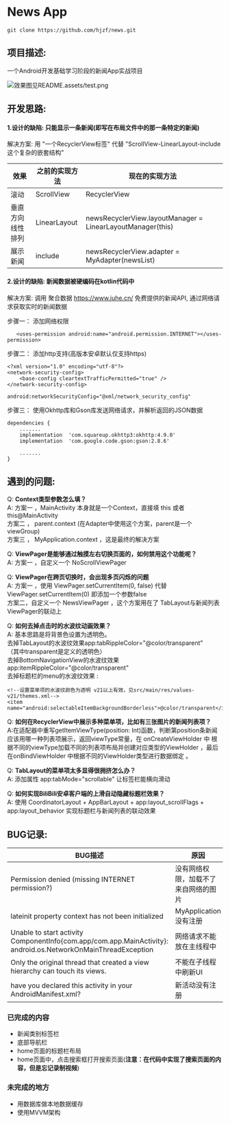 # News App
```
git clone https://github.com/hjzf/news.git
```
## 项目描述:
一个Android开发基础学习阶段的新闻App实战项目

![效果图见README.assets/test.png](https://gitee.com/ashinigit/news/raw/main/README.assets/test.png)


## 开发思路:
#### 1.设计的缺陷: 只能显示一条新闻(即写在布局文件中的那一条特定的新闻)

解决方案: 用 "一个RecyclerView标签" 代替 "ScrollView-LinearLayout-include这个复杂的嵌套结构"

|效果               |之前的实现方法                |现在的实现方法                                                   |
|                  -|                            -|                                                              -|
|滚动               | ScrollView                  |   RecyclerView                                                |
|垂直方向线性排列    | LinearLayout                |   newsRecyclerView.layoutManager = LinearLayoutManager(this)  |
|展示新闻            | include                    |    newsRecyclerView.adapter = MyAdapter(newsList)             |



#### 2.设计的缺陷: 新闻数据被硬编码在kotlin代码中

解决方案: 调用 聚合数据 https://www.juhe.cn/ 免费提供的新闻API, 通过网络请求获取实时的新闻数据    

步骤一：  添加网络权限  

`   <uses-permission android:name="android.permission.INTERNET"></uses-permission>`

步骤二：  添加http支持(高版本安卓默认仅支持https)  

```
<?xml version="1.0" encoding="utf-8"?>
<network-security-config>
    <base-config cleartextTrafficPermitted="true" />
</network-security-config>
```

`android:networkSecurityConfig="@xml/network_security_config"`

步骤三：  使用Okhttp库和Gson库发送网络请求，并解析返回的JSON数据     

```
dependencies {
    .......
    implementation  'com.squareup.okhttp3:okhttp:4.9.0'
    implementation  'com.google.code.gson:gson:2.8.6'
    
    .......
}
```


## 遇到的问题:
Q: **Context类型参数怎么填？**  
A: 方案一 ，MainActivity 本身就是一个Context，直接填  this 或者  this@MainActivity  
    方案二 ， parent.context  (在Adapter中使用这个方案，parent是一个viewGroup)  
    方案三 ， MyApplication.context  ，这是最终的解决方案



Q: **ViewPager是能够通过触摸左右切换页面的，如何禁用这个功能呢？**  
A: 方案一 ，自定义一个 NoScrollViewPager  



Q: **ViewPager在跨页切换时，会出现多页闪烁的问题**   
A: 方案一 ，使用 ViewPager.setCurrentItem(0, false)       代替     ViewPager.setCurrentItem(0)      即添加一个参数false  
方案二，自定义一个 NewsViewPager ，这个方案用在了 TabLayout与新闻列表ViewPager的联动上  



Q: **如何去掉点击时的水波纹动画效果？**  
A: 基本思路是将背景色设置为透明色。  
去掉TabLayout的水波纹效果app:tabRippleColor="@color/transparent"      
（其中transparent是定义的透明色）      
去掉BottomNavigationView的水波纹效果app:itemRippleColor="@color/transparent"   
去掉标题栏的menu的水波纹效果 :

```
<!--设置菜单项的水波纹颜色为透明 v21以上有效，见src/main/res/values-v21/themes.xml-->
<item name="android:selectableItemBackgroundBorderless">@color/transparent</item>
```



Q: **如何在RecyclerView中展示多种菜单项，比如有三张图片的新闻列表项？**  
A:在适配器中重写getItemViewType(position: Int)函数，判断第position条新闻应该用哪一种列表项展示，返回viewType常量，在 onCreateViewHolder 中 根据不同的viewType加载不同的列表项布局并创建对应类型的ViewHolder ，最后在onBindViewHolder 中根据不同的ViewHolder类型进行数据绑定 。    



Q: **TabLayout的菜单项太多显得很拥挤怎么办？**  
A: 添加属性  app:tabMode="scrollable"  让标签栏能横向滑动      




Q: **如何实现BiliBili安卓客户端的上滑自动隐藏标题栏效果？**  
A: 使用 CoordinatorLayout + AppBarLayout + app:layout_scrollFlags +  app:layout_behavior 实现标题栏与新闻列表的联动效果    



## BUG记录:

|BUG描述|原因|解决方案|
|   -   | - |   -   |
|Permission denied (missing INTERNET permission?)      | 没有网络权限，加载不了来自网络的图片 |    `<uses-permission android:name="android.permission.INTERNET"></uses-permission>`    |
|lateinit property context has not been initialized    | MyApplication没有注册              |   `android:name=".MyApplication"`   |
|Unable to start activity ComponentInfo{com.app/com.app.MainActivity}: android.os.NetworkOnMainThreadException   |  网络请求不能放在主线程中 | thread { ... }    |
| Only the original thread that created a view hierarchy can touch its views.       | 不能在子线程中刷新UI  | runOnUiThread { ... } |
| have you declared this activity in your AndroidManifest.xml?     | 新活动没有注册  |  `<activity android:name=".DetailActivity"></activity>`   |



### 已完成的内容  

- 新闻类别标签栏
- 底部导航栏 
- home页面的标题栏布局
- home页面中，点击搜索框打开搜索页面(**注意：在代码中实现了搜索页面的内容，但是忘记录制视频**) 



### 未完成的地方 

- 用数据库做本地数据缓存      
- 使用MVVM架构        









